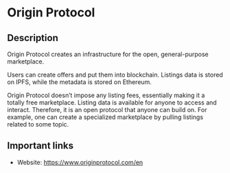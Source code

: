 # Origin Protocol

## Description

Origin Protocol creates an infrastructure for the open, general-purpose marketplace.

Users can create offers and put them into blockchain. Listings data is stored on IPFS, while the metadata is stored on Ethereum.

Origin Protocol doesn’t impose any listing fees, essentially making it a totally free marketplace. Listing data is available for anyone to access and interact. Therefore, it is an open protocol that anyone can build on. For example, one can create a specialized marketplace by pulling listings related to some topic.

## Important links

* Website: https://www.originprotocol.com/en
